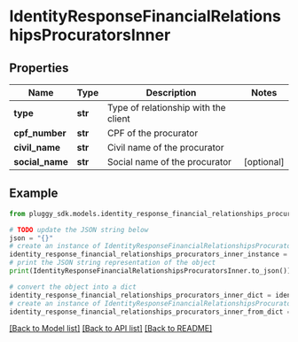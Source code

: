 # IdentityResponseFinancialRelationshipsProcuratorsInner


## Properties

Name | Type | Description | Notes
------------ | ------------- | ------------- | -------------
**type** | **str** | Type of relationship with the client | 
**cpf_number** | **str** | CPF of the procurator | 
**civil_name** | **str** | Civil name of the procurator | 
**social_name** | **str** | Social name of the procurator | [optional] 

## Example

```python
from pluggy_sdk.models.identity_response_financial_relationships_procurators_inner import IdentityResponseFinancialRelationshipsProcuratorsInner

# TODO update the JSON string below
json = "{}"
# create an instance of IdentityResponseFinancialRelationshipsProcuratorsInner from a JSON string
identity_response_financial_relationships_procurators_inner_instance = IdentityResponseFinancialRelationshipsProcuratorsInner.from_json(json)
# print the JSON string representation of the object
print(IdentityResponseFinancialRelationshipsProcuratorsInner.to_json())

# convert the object into a dict
identity_response_financial_relationships_procurators_inner_dict = identity_response_financial_relationships_procurators_inner_instance.to_dict()
# create an instance of IdentityResponseFinancialRelationshipsProcuratorsInner from a dict
identity_response_financial_relationships_procurators_inner_from_dict = IdentityResponseFinancialRelationshipsProcuratorsInner.from_dict(identity_response_financial_relationships_procurators_inner_dict)
```
[[Back to Model list]](../README.md#documentation-for-models) [[Back to API list]](../README.md#documentation-for-api-endpoints) [[Back to README]](../README.md)


